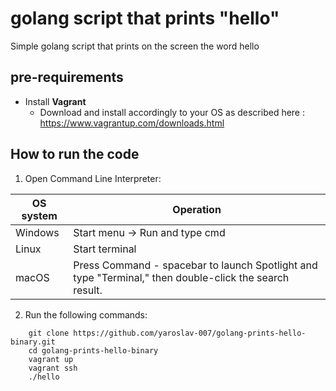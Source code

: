 # golang script that prints "hello"
Simple golang script that prints on the screen the word hello
 
## pre-requirements

- Install **Vagrant**
    - Download and install accordingly to your OS as described here : https://www.vagrantup.com/downloads.html
	
## How to run the code
1. Open Command Line Interpreter: 

 OS system | Operation
 ------------ | -------------
| Windows | Start menu -> Run and type cmd |
| Linux  |Start terminal |
| macOS | Press Command - spacebar to launch Spotlight and type "Terminal," then double-click the search result. |

2. Run the following commands:
```
    git clone https://github.com/yaroslav-007/golang-prints-hello-binary.git
    cd golang-prints-hello-binary
    vagrant up
    vagrant ssh
    ./hello
```
